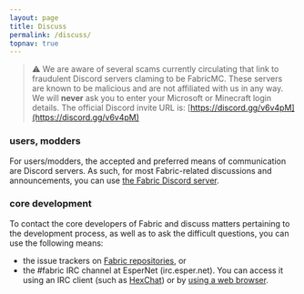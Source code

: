 ```yaml
---
layout: page
title: Discuss
permalink: /discuss/
topnav: true
---
```


> ⚠️ We are aware of several scams currently circulating that link to fraudulent Discord servers claming to be FabricMC. These servers are known to be malicious and are not affiliated with us in any way. We will **never** ask you to enter your Microsoft or Minecraft login details. The official Discord invite URL is: [https://discord.gg/v6v4pM](https://discord.gg/v6v4pM)

### users, modders

For users/modders, the accepted and preferred means of communication are Discord servers. As such, for most Fabric-related discussions and announcements, you can use [the Fabric Discord server](https://discord.gg/v6v4pMv).

### core development

To contact the core developers of Fabric and discuss matters pertaining to the development process, as well as to ask the difficult questions, you can use the following means:

* the issue trackers on [Fabric repositories](https://github.com/FabricMC), or
* the #fabric IRC channel at EsperNet (irc.esper.net). You can access it using an IRC client (such as [HexChat](https://hexchat.github.io/)) or by [using a web browser](https://webchat.esper.net/).